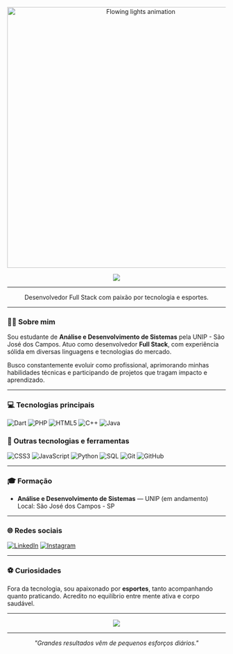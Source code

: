 <p align="center">
  <img frequency-17301_256.gif alt="Flowing lights animation" width="600"/>
</p>

<p align="center">
  <img src="https://readme-typing-svg.herokuapp.com?color=00FF41&size=24&center=true&vCenter=true&width=500&lines=Olá,+sou+Danilo+Alves;Desenvolvedor+Full+Stack;Seja+bem-vindo+👋" />
</p>

---

<p align="center">
  Desenvolvedor Full Stack com paixão por tecnologia e esportes.
</p>

---

### 👨‍💼 Sobre mim

Sou estudante de **Análise e Desenvolvimento de Sistemas** pela UNIP - São José dos Campos. Atuo como desenvolvedor **Full Stack**, com experiência sólida em diversas linguagens e tecnologias do mercado.

Busco constantemente evoluir como profissional, aprimorando minhas habilidades técnicas e participando de projetos que tragam impacto e aprendizado.

---

### 💻 Tecnologias principais

![Dart](https://img.shields.io/badge/Dart-0175C2?style=flat-square&logo=dart&logoColor=white&labelColor=0D47A1&color=1565C0)
![PHP](https://img.shields.io/badge/PHP-777BB4?style=flat-square&logo=php&logoColor=white&labelColor=5E4096&color=6E50A1)
![HTML5](https://img.shields.io/badge/HTML5-E34F26?style=flat-square&logo=html5&logoColor=white&labelColor=C5360E&color=D84716)
![C++](https://img.shields.io/badge/C++-00599C?style=flat-square&logo=c%2b%2b&logoColor=white&labelColor=003D72&color=004E8C)
![Java](https://img.shields.io/badge/Java-ED8B00?style=flat-square&logo=java&logoColor=white&labelColor=B77200&color=D18B00)

### 🧰 Outras tecnologias e ferramentas

![CSS3](https://img.shields.io/badge/CSS3-1572B6?style=flat-square&logo=css3&logoColor=white&labelColor=0E4A81&color=1163B0)
![JavaScript](https://img.shields.io/badge/JavaScript-F7DF1E?style=flat-square&logo=javascript&logoColor=black&labelColor=D9C200&color=E9D200)
![Python](https://img.shields.io/badge/Python-3776AB?style=flat-square&logo=python&logoColor=white&labelColor=2A5C88&color=316EA8)
![SQL](https://img.shields.io/badge/SQL-003B57?style=flat-square&logo=postgresql&logoColor=white&labelColor=002D44&color=003A57)
![Git](https://img.shields.io/badge/Git-F05032?style=flat-square&logo=git&logoColor=white&labelColor=C43B27&color=D8432F)
![GitHub](https://img.shields.io/badge/GitHub-181717?style=flat-square&logo=github&logoColor=white&labelColor=0F0F0F&color=1B1B1B)

---

### 🎓 Formação

- **Análise e Desenvolvimento de Sistemas** — UNIP (em andamento)  
  Local: São José dos Campos - SP

---

### 🌐 Redes sociais

[![LinkedIn](https://img.shields.io/badge/-LinkedIn-0e76a8?style=flat&logo=Linkedin&logoColor=white)](https://www.linkedin.com/in/danilo-alves-5742ab235/)
[![Instagram](https://img.shields.io/badge/-Instagram-E4405F?style=flat&logo=Instagram&logoColor=white)](https://instagram.com/nilo.alvesz)

---

### ⚽ Curiosidades

Fora da tecnologia, sou apaixonado por **esportes**, tanto acompanhando quanto praticando. Acredito no equilíbrio entre mente ativa e corpo saudável.

---

<p align="center">
  <img src="https://capsule-render.vercel.app/api?type=waving&color=6F01F5&height=120&section=footer"/>
</p>

---

<p align="center">
  <em>"Grandes resultados vêm de pequenos esforços diários."</em>
</p>
